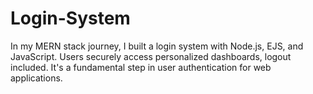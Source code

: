# Login-System
In my MERN stack journey, I built a login system with Node.js, EJS, and JavaScript. Users securely access personalized dashboards, logout included. It's a fundamental step in user authentication for web applications.

